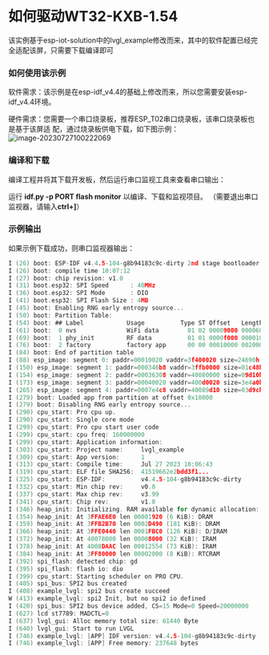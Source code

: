 # 如何驱动WT32-KXB-1.54

该实例基于esp-iot-solution中的lvgl_example修改而来，其中的软件配置已经完全适配该屏，只需要下载编译即可


### 如何使用该示例

软件需求：该示例是在esp-idf_v4.4的基础上修改而来，所以您需要安装esp-idf_v4.4环境。


硬件需求：您需要一个串口烧录板，推荐ESP_T02串口烧录板，该串口烧录板也是基于该屏适
配，通过烧录板供电下载，如下图示例：
![image-20230727100222069](C:\Users\34088\AppData\Roaming\Typora\typora-user-images\image-20230727100222069.png)

### 编译和下载

编译工程并将其下载开发板，然后运行串口监视工具来查看串口输出：

运行 **idf.py -p PORT flash monitor** 以编译、下载和监视项目。
（需要退出串口监视器，请输入**ctrl+]**）

### 示例输出

如果示例下载成功，则串口监视器输出：

```c
I (26) boot: ESP-IDF v4.4.5-104-g8b94183c9c-dirty 2nd stage bootloader
I (26) boot: compile time 10:07:12
I (27) boot: chip revision: v1.0
I (31) boot.esp32: SPI Speed      : 40MHz
I (36) boot.esp32: SPI Mode       : DIO
I (41) boot.esp32: SPI Flash Size : 4MB
I (45) boot: Enabling RNG early entropy source...
I (50) boot: Partition Table:
I (54) boot: ## Label            Usage          Type ST Offset   Length
I (61) boot:  0 nvs              WiFi data        01 02 00009000 00006000
I (69) boot:  1 phy_init         RF data          01 01 0000f000 00001000
I (76) boot:  2 factory          factory app      00 00 00010000 00200000
I (84) boot: End of partition table
I (88) esp_image: segment 0: paddr=00010020 vaddr=3f400020 size=24690h (149136) map
I (150) esp_image: segment 1: paddr=000346b8 vaddr=3ffb0000 size=01c48h (  7240) load
I (154) esp_image: segment 2: paddr=00036308 vaddr=40080000 size=09d10h ( 40208) load
I (173) esp_image: segment 3: paddr=00040020 vaddr=400d0020 size=3e4a0h (255136) map
I (265) esp_image: segment 4: paddr=0007e4c8 vaddr=40089d10 size=03d9ch ( 15772) load
I (279) boot: Loaded app from partition at offset 0x10000
I (279) boot: Disabling RNG early entropy source...
I (290) cpu_start: Pro cpu up.
I (290) cpu_start: Single core mode
I (299) cpu_start: Pro cpu start user code
I (299) cpu_start: cpu freq: 160000000
I (299) cpu_start: Application information:
I (303) cpu_start: Project name:     lvgl_example
I (309) cpu_start: App version:      1
I (313) cpu_start: Compile time:     Jul 27 2023 10:06:43
I (319) cpu_start: ELF file SHA256:  41519662e2bdd3f1...
I (325) cpu_start: ESP-IDF:          v4.4.5-104-g8b94183c9c-dirty
I (332) cpu_start: Min chip rev:     v0.0
I (337) cpu_start: Max chip rev:     v3.99
I (341) cpu_start: Chip rev:         v1.0
I (346) heap_init: Initializing. RAM available for dynamic allocation:
I (354) heap_init: At 3FFAE6E0 len 00001920 (6 KiB): DRAM
I (359) heap_init: At 3FFB2B70 len 0002D490 (181 KiB): DRAM
I (366) heap_init: At 3FFE0440 len 0001FBC0 (126 KiB): D/IRAM
I (372) heap_init: At 40078000 len 00008000 (32 KiB): IRAM
I (378) heap_init: At 4008DAAC len 00012554 (73 KiB): IRAM
I (384) heap_init: At 3FF80000 len 00002000 (8 KiB): RTCRAM
I (392) spi_flash: detected chip: gd
I (395) spi_flash: flash io: dio
I (399) cpu_start: Starting scheduler on PRO CPU.
I (405) spi_bus: SPI2 bus created
I (408) example_lvgl: spi2 bus create succeed
W (413) example_lvgl: spi2 Init, but no spi2 io defined
I (420) spi_bus: SPI2 bus device added, CS=15 Mode=0 Speed=20000000
I (627) lcd st7789: MADCTL=0
I (637) lvgl_gui: Alloc memory total size: 61440 Byte
I (640) lvgl_gui: Start to run LVGL
I (746) example_lvgl: [APP] IDF version: v4.4.5-104-g8b94183c9c-dirty
I (746) example_lvgl: [APP] Free memory: 237648 bytes
```

